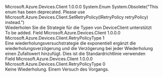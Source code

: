 <Type Name="RetryPolicyType" FullName="Microsoft.Azure.Devices.Client.RetryPolicyType">
  <TypeSignature Language="C#" Value="public enum RetryPolicyType" />
  <TypeSignature Language="ILAsm" Value=".class public auto ansi sealed RetryPolicyType extends System.Enum" />
  <TypeSignature Language="DocId" Value="T:Microsoft.Azure.Devices.Client.RetryPolicyType" />
  <TypeSignature Language="VB.NET" Value="Public Enum RetryPolicyType" />
  <TypeSignature Language="F#" Value="type RetryPolicyType = " />
  <AssemblyInfo>
    <AssemblyName>Microsoft.Azure.Devices.Client</AssemblyName>
    <AssemblyVersion>1.0.0.0</AssemblyVersion>
  </AssemblyInfo>
  <Base>
    <BaseTypeName>System.Enum</BaseTypeName>
  </Base>
  <Attributes>
    <Attribute>
      <AttributeName>System.Obsolete("This enum has been deprecated.  Please use Microsoft.Azure.Devices.Client.SetRetryPolicy(IRetryPolicy retryPolicy) instead.")</AttributeName>
    </Attribute>
  </Attributes>
  <Docs>
    <summary>
            Wiederholen Sie die Strategie für die Typen von DeviceClient unterstützt
            </summary>
    <remarks>To be added.</remarks>
  </Docs>
  <Members>
    <Member MemberName="Exponential_Backoff_With_Jitter">
      <MemberSignature Language="C#" Value="Exponential_Backoff_With_Jitter" />
      <MemberSignature Language="ILAsm" Value=".field public static literal valuetype Microsoft.Azure.Devices.Client.RetryPolicyType Exponential_Backoff_With_Jitter = int32(1)" />
      <MemberSignature Language="DocId" Value="F:Microsoft.Azure.Devices.Client.RetryPolicyType.Exponential_Backoff_With_Jitter" />
      <MemberSignature Language="VB.NET" Value="Exponential_Backoff_With_Jitter" />
      <MemberSignature Language="F#" Value="Exponential_Backoff_With_Jitter = 1" Usage="Microsoft.Azure.Devices.Client.RetryPolicyType.Exponential_Backoff_With_Jitter" />
      <MemberType>Field</MemberType>
      <AssemblyInfo>
        <AssemblyName>Microsoft.Azure.Devices.Client</AssemblyName>
        <AssemblyVersion>1.0.0.0</AssemblyVersion>
      </AssemblyInfo>
      <ReturnValue>
        <ReturnType>Microsoft.Azure.Devices.Client.RetryPolicyType</ReturnType>
      </ReturnValue>
      <MemberValue>1</MemberValue>
      <Docs>
        <summary>
            Eine wiederholungsversuchstrategie die exponentiell ergänzt die wiederholungsverzögerung und die Verzögerung bei jeder Wiederholung einen Zufallswert hinzufügt.
            Dies ist die Standardrichtlinie verwenden
            </summary>
      </Docs>
    </Member>
    <Member MemberName="No_Retry">
      <MemberSignature Language="C#" Value="No_Retry" />
      <MemberSignature Language="ILAsm" Value=".field public static literal valuetype Microsoft.Azure.Devices.Client.RetryPolicyType No_Retry = int32(0)" />
      <MemberSignature Language="DocId" Value="F:Microsoft.Azure.Devices.Client.RetryPolicyType.No_Retry" />
      <MemberSignature Language="VB.NET" Value="No_Retry" />
      <MemberSignature Language="F#" Value="No_Retry = 0" Usage="Microsoft.Azure.Devices.Client.RetryPolicyType.No_Retry" />
      <MemberType>Field</MemberType>
      <AssemblyInfo>
        <AssemblyName>Microsoft.Azure.Devices.Client</AssemblyName>
        <AssemblyVersion>1.0.0.0</AssemblyVersion>
      </AssemblyInfo>
      <ReturnValue>
        <ReturnType>Microsoft.Azure.Devices.Client.RetryPolicyType</ReturnType>
      </ReturnValue>
      <MemberValue>0</MemberValue>
      <Docs>
        <summary>
            Keine Wiederholung.  Einem Versuch des Vorgangs.
            </summary>
      </Docs>
    </Member>
  </Members>
</Type>